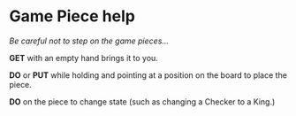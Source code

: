# Game Piece help

*Be careful not to step on the game pieces...*

**GET** with an empty hand brings it to you.

**DO** or **PUT** while holding and pointing at a position on the board to place the piece.

**DO** on the piece to change state (such as changing a Checker to a King.)
